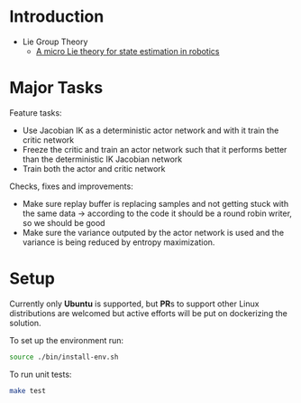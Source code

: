 # Introduction

- Lie Group Theory
    - [A micro Lie theory for state estimation in robotics](https://arxiv.org/pdf/1812.01537.pdf)
# Major Tasks
 Feature tasks:
 - Use Jacobian IK as a deterministic actor network and with it train the critic network
 - Freeze the critic and train an actor network such that it performs better than the 
 deterministic IK Jacobian network
 - Train both the actor and critic network

 Checks, fixes and improvements:
 - Make sure replay buffer is replacing samples and not getting stuck with the same data
   -> according to the code it should be a round robin writer, so we should be good
 - Make sure the variance outputed by the actor network is used and the 
 variance is being reduced by entropy maximization.

# Setup
Currently only **Ubuntu** is supported, but **PR**s to support other Linux distributions
are welcomed but active efforts will be put on dockerizing the solution.

To set up the environment run:
```bash
source ./bin/install-env.sh
```

To run unit tests:
```bash
make test
```
